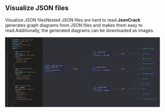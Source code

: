 ## Visualize JSON files
Visualize JSON filesNested JSON files are hard to read.**JsonCrack** generates graph diagrams from JSON files and makes them easy to read.Additionally, the generated diagrams can be downloaded as images.<p>
  <img src="../images/json-cracker.jpeg" />
</p>